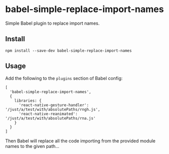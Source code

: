 # babel-simple-replace-import-names

Simple Babel plugin to replace import names.

## Install

```
npm install --save-dev babel-simple-replace-import-names
```

## Usage

Add the following to the `plugins` section of Babel config:

```
[
  'babel-simple-replace-import-names',
  {
    libraries: {
      'react-native-gesture-handler': '/just/a/test/with/absolutePaths/rngh.js',
      'react-native-reanimated': '/just/a/test/with/absolutePaths/rna.js'
    }
  }
]
```

Then Babel will replace all the code importing from the provided module names to the given path...
